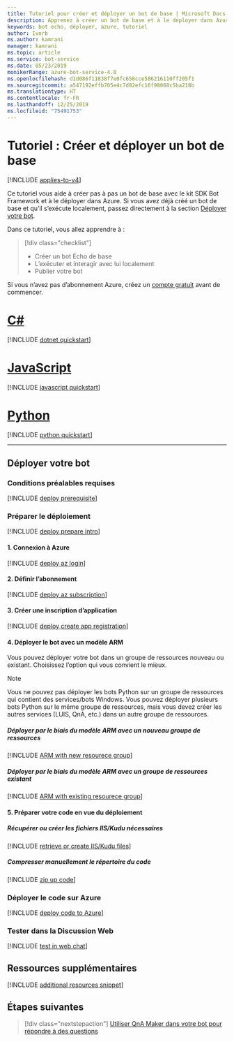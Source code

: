 ```yaml
---
title: Tutoriel pour créer et déployer un bot de base | Microsoft Docs
description: Apprenez à créer un bot de base et à le déployer dans Azure.
keywords: bot echo, déployer, azure, tutoriel
author: Ivorb
ms.author: kamrani
manager: kamrani
ms.topic: article
ms.service: bot-service
ms.date: 05/23/2019
monikerRange: azure-bot-service-4.0
ms.openlocfilehash: d1d086f11838f7e0fc658cce586216110ff205f1
ms.sourcegitcommit: a547192effb705e4c7d82efc16f98068c5ba218b
ms.translationtype: HT
ms.contentlocale: fr-FR
ms.lasthandoff: 12/25/2019
ms.locfileid: "75491753"
---
```

# <a name="tutorial-create-and-deploy-a-basic-bot"></a>Tutoriel : Créer et déployer un bot de base

[!INCLUDE [applies-to-v4](../includes/applies-to.md)]

Ce tutoriel vous aide à créer pas à pas un bot de base avec le kit SDK Bot Framework et à le déployer dans Azure. Si vous avez déjà créé un bot de base et qu’il s’exécute localement, passez directement à la section [Déployer votre bot](#deploy-your-bot).

Dans ce tutoriel, vous allez apprendre à :

> [!div class="checklist"]
> * Créer un bot Echo de base
> * L’exécuter et interagir avec lui localement
> * Publier votre bot

Si vous n’avez pas d’abonnement Azure, créez un [compte gratuit](https://azure.microsoft.com/free/?WT.mc_id=A261C142F) avant de commencer.

# <a name="ctabcsharp"></a>[C#](#tab/csharp)

[!INCLUDE [dotnet quickstart](~/includes/quickstart-dotnet.md)]

# <a name="javascripttabjavascript"></a>[JavaScript](#tab/javascript)

[!INCLUDE [javascript quickstart](~/includes/quickstart-javascript.md)]

# <a name="pythontabpython"></a>[Python](#tab/python)

[!INCLUDE [python quickstart](~/includes/quickstart-python.md)]

---

## <a name="deploy-your-bot"></a>Déployer votre bot

### <a name="prerequisites"></a>Conditions préalables requises
[!INCLUDE [deploy prerequisite](~/includes/deploy/snippet-prerequisite.md)]

### <a name="prepare-for-deployment"></a>Préparer le déploiement
[!INCLUDE [deploy prepare intro](~/includes/deploy/snippet-prepare-deploy-intro.md)]

#### <a name="1-login-to-azure"></a>1. Connexion à Azure
[!INCLUDE [deploy az login](~/includes/deploy/snippet-az-login.md)]

#### <a name="2-set-the-subscription"></a>2. Définir l’abonnement
[!INCLUDE [deploy az subscription](~/includes/deploy/snippet-az-set-subscription.md)]

#### <a name="3-create-an-app-registration"></a>3. Créer une inscription d’application
[!INCLUDE [deploy create app registration](~/includes/deploy/snippet-create-app-registration.md)]

#### <a name="4-deploy-via-arm-template"></a>4. Déployer le bot avec un modèle ARM
Vous pouvez déployer votre bot dans un groupe de ressources nouveau ou existant. Choisissez l’option qui vous convient le mieux.

> [!NOTE]
> Vous ne pouvez pas déployer les bots Python sur un groupe de ressources qui contient des services/bots Windows.  Vous pouvez déployer plusieurs bots Python sur le même groupe de ressources, mais vous devez créer les autres services (LUIS, QnA, etc.) dans un autre groupe de ressources.
>

##### <a name="deploy-via-arm-template-with-new-resource-group"></a>**Déployer par le biais du modèle ARM avec un nouveau groupe de ressources**
[!INCLUDE [ARM with new resourece group](~/includes/deploy/snippet-ARM-new-resource-group.md)]

##### <a name="deploy-via-arm-template-with-existing-resource-group"></a>**Déployer par le biais du modèle ARM avec un groupe de ressources existant**
[!INCLUDE [ARM with existing resourece group](~/includes/deploy/snippet-ARM-existing-resource-group.md)]

#### <a name="5-prepare-your-code-for-deployment"></a>5. Préparer votre code en vue du déploiement
##### <a name="retrieve-or-create-necessary-iiskudu-files"></a>**Récupérer ou créer les fichiers IIS/Kudu nécessaires**
[!INCLUDE [retrieve or create IIS/Kudu files](~/includes/deploy/snippet-IIS-Kudu-files.md)]

##### <a name="zip-up-the-code-directory-manually"></a>**Compresser manuellement le répertoire du code**
[!INCLUDE [zip up code](~/includes/deploy/snippet-zip-code.md)]

### <a name="deploy-code-to-azure"></a>Déployer le code sur Azure
[!INCLUDE [deploy code to Azure](~/includes/deploy/snippet-deploy-code-to-az.md)]

### <a name="test-in-web-chat"></a>Tester dans la Discussion Web
[!INCLUDE [test in web chat](~/includes/deploy/snippet-test-in-web-chat.md)]

## <a name="additional-resources"></a>Ressources supplémentaires

[!INCLUDE [additional resources snippet](~/includes/deploy/snippet-additional-resources.md)]

## <a name="next-steps"></a>Étapes suivantes
> [!div class="nextstepaction"]
> [Utiliser QnA Maker dans votre bot pour répondre à des questions](bot-builder-tutorial-add-qna.md)